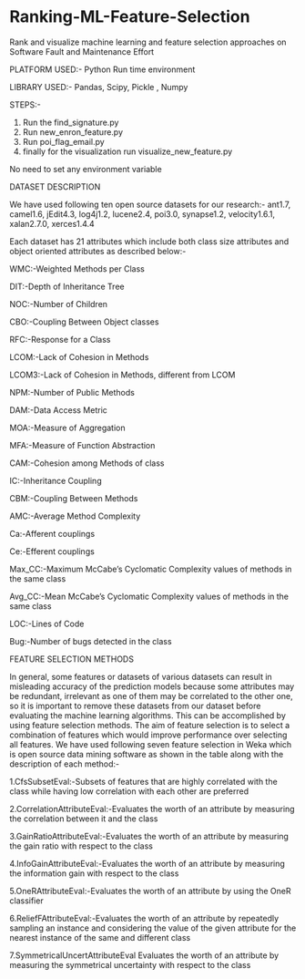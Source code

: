# Ranking-ML-Feature-Selection
Rank and visualize machine learning and feature selection approaches on Software Fault and Maintenance Effort

PLATFORM USED:- Python Run time environment

LIBRARY USED:- Pandas, Scipy, Pickle , Numpy

STEPS:-
1) Run the  find_signature.py
2) Run new_enron_feature.py
3) Run poi_flag_email.py
4) finally for the visualization run visualize_new_feature.py

No need to set any environment variable

DATASET DESCRIPTION

We have used following ten open source datasets for our research:-
ant1.7, camel1.6, jEdit4.3, log4j1.2, lucene2.4, poi3.0, synapse1.2, velocity1.6.1, xalan2.7.0, xerces1.4.4

Each dataset has 21 attributes which include both class size attributes and object oriented attributes as described below:-

WMC:-Weighted Methods per Class

DIT:-Depth of Inheritance Tree

NOC:-Number of Children

CBO:-Coupling Between Object classes

RFC:-Response for a Class

LCOM:-Lack of Cohesion in Methods

LCOM3:-Lack of Cohesion in Methods, different from LCOM

NPM:-Number of Public Methods

DAM:-Data Access Metric

MOA:-Measure of Aggregation

MFA:-Measure of Function Abstraction

CAM:-Cohesion among Methods of class

IC:-Inheritance Coupling

CBM:-Coupling Between Methods

AMC:-Average Method Complexity

Ca:-Afferent couplings

Ce:-Efferent couplings

Max_CC:-Maximum McCabe’s Cyclomatic Complexity values of methods in the same  class

Avg_CC:-Mean McCabe’s Cyclomatic Complexity values of methods in the same class

LOC:-Lines of Code

Bug:-Number of bugs detected in the class

FEATURE SELECTION METHODS

In general, some features or datasets of various datasets can result in misleading accuracy of the prediction models because some attributes may be redundant, irrelevant as one of them may be correlated to the other one, so it is important to remove these datasets from our dataset before evaluating the machine learning algorithms. This can be accomplished by using feature selection methods. The aim of feature selection is to select a combination of features which would improve performance over selecting all features. We have used following seven feature selection in Weka which is open source data mining software as shown in the table along with the description of each method:-

1.CfsSubsetEval:-Subsets of features that are highly correlated with the class while having low correlation with each other are preferred

2.CorrelationAttributeEval:-Evaluates the worth of an attribute by measuring the correlation between it and the class

3.GainRatioAttributeEval:-Evaluates the worth of an attribute by measuring the gain ratio with respect to the class

4.InfoGainAttributeEval:-Evaluates the worth of an attribute by measuring the information gain with respect to the class

5.OneRAttributeEval:-Evaluates the worth of an attribute by using the OneR classifier

6.ReliefFAttributeEval:-Evaluates the worth of an attribute by repeatedly sampling an instance and considering the value of the given attribute for the nearest instance of the same and different class

7.SymmetricalUncertAttributeEval	  Evaluates the worth of an attribute by measuring the symmetrical uncertainty with respect to the class



